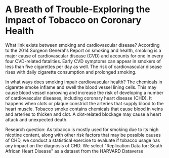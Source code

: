 # A Breath of Trouble-Exploring the Impact of Tobacco on Coronary Health

What link exists between smoking and cardiovascular disease?
According to the 2014 Surgeon General's Report on smoking and health, smoking is a major cause of
cardiovascular disease (CVD) and accounts for one in every four CVD-related fatalities. Early CVD symptoms
can appear in smokers of less than five cigarettes per day as well. The risk of cardiovascular disease rises
with daily cigarette consumption and prolonged smoking.

In what ways does smoking impair cardiovascular health?
The chemicals in cigarette smoke inflame and swell the blood vessel lining cells. This may cause blood vessel
narrowing and increase the risk of developing a number of cardiovascular diseases, including coronary heart
disease (CHD). It happens when clots or plaque constrict the arteries that supply blood to the heart muscle.
Tobacco smoke contains chemicals that cause blood in veins and arteries to thicken and clot. A clot-related
blockage may cause a heart attack and unexpected death. 

Research question:
As tobacco is mostly used for smoking due to its high nicotine content, along with other risk factors that may
be possible causes of CHD, we conduct a statistical exercise to evaluate if tobacco usage has any impact on
the diagnosis of CHD. We select "Replication Data for: South African Heart Disease" as a dataset from the
HARVARD Dataverse
